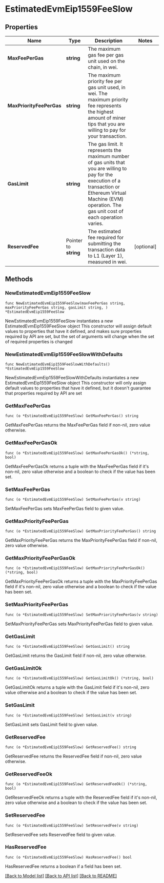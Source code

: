 # EstimatedEvmEip1559FeeSlow

## Properties

Name | Type | Description | Notes
------------ | ------------- | ------------- | -------------
**MaxFeePerGas** | **string** | The maximum gas fee per gas unit used on the chain, in wei. | 
**MaxPriorityFeePerGas** | **string** | The maximum priority fee per gas unit used, in wei. The maximum priority fee represents the highest amount of miner tips that you are willing to pay for your transaction. | 
**GasLimit** | **string** | The gas limit. It represents the maximum number of gas units that you are willing to pay for the execution of a transaction or Ethereum Virtual Machine (EVM) operation. The gas unit cost of each operation varies. | 
**ReservedFee** | Pointer to **string** | The estimated fee required for submitting the transaction data to L1 (Layer 1), measured in wei. | [optional] 

## Methods

### NewEstimatedEvmEip1559FeeSlow

`func NewEstimatedEvmEip1559FeeSlow(maxFeePerGas string, maxPriorityFeePerGas string, gasLimit string, ) *EstimatedEvmEip1559FeeSlow`

NewEstimatedEvmEip1559FeeSlow instantiates a new EstimatedEvmEip1559FeeSlow object
This constructor will assign default values to properties that have it defined,
and makes sure properties required by API are set, but the set of arguments
will change when the set of required properties is changed

### NewEstimatedEvmEip1559FeeSlowWithDefaults

`func NewEstimatedEvmEip1559FeeSlowWithDefaults() *EstimatedEvmEip1559FeeSlow`

NewEstimatedEvmEip1559FeeSlowWithDefaults instantiates a new EstimatedEvmEip1559FeeSlow object
This constructor will only assign default values to properties that have it defined,
but it doesn't guarantee that properties required by API are set

### GetMaxFeePerGas

`func (o *EstimatedEvmEip1559FeeSlow) GetMaxFeePerGas() string`

GetMaxFeePerGas returns the MaxFeePerGas field if non-nil, zero value otherwise.

### GetMaxFeePerGasOk

`func (o *EstimatedEvmEip1559FeeSlow) GetMaxFeePerGasOk() (*string, bool)`

GetMaxFeePerGasOk returns a tuple with the MaxFeePerGas field if it's non-nil, zero value otherwise
and a boolean to check if the value has been set.

### SetMaxFeePerGas

`func (o *EstimatedEvmEip1559FeeSlow) SetMaxFeePerGas(v string)`

SetMaxFeePerGas sets MaxFeePerGas field to given value.


### GetMaxPriorityFeePerGas

`func (o *EstimatedEvmEip1559FeeSlow) GetMaxPriorityFeePerGas() string`

GetMaxPriorityFeePerGas returns the MaxPriorityFeePerGas field if non-nil, zero value otherwise.

### GetMaxPriorityFeePerGasOk

`func (o *EstimatedEvmEip1559FeeSlow) GetMaxPriorityFeePerGasOk() (*string, bool)`

GetMaxPriorityFeePerGasOk returns a tuple with the MaxPriorityFeePerGas field if it's non-nil, zero value otherwise
and a boolean to check if the value has been set.

### SetMaxPriorityFeePerGas

`func (o *EstimatedEvmEip1559FeeSlow) SetMaxPriorityFeePerGas(v string)`

SetMaxPriorityFeePerGas sets MaxPriorityFeePerGas field to given value.


### GetGasLimit

`func (o *EstimatedEvmEip1559FeeSlow) GetGasLimit() string`

GetGasLimit returns the GasLimit field if non-nil, zero value otherwise.

### GetGasLimitOk

`func (o *EstimatedEvmEip1559FeeSlow) GetGasLimitOk() (*string, bool)`

GetGasLimitOk returns a tuple with the GasLimit field if it's non-nil, zero value otherwise
and a boolean to check if the value has been set.

### SetGasLimit

`func (o *EstimatedEvmEip1559FeeSlow) SetGasLimit(v string)`

SetGasLimit sets GasLimit field to given value.


### GetReservedFee

`func (o *EstimatedEvmEip1559FeeSlow) GetReservedFee() string`

GetReservedFee returns the ReservedFee field if non-nil, zero value otherwise.

### GetReservedFeeOk

`func (o *EstimatedEvmEip1559FeeSlow) GetReservedFeeOk() (*string, bool)`

GetReservedFeeOk returns a tuple with the ReservedFee field if it's non-nil, zero value otherwise
and a boolean to check if the value has been set.

### SetReservedFee

`func (o *EstimatedEvmEip1559FeeSlow) SetReservedFee(v string)`

SetReservedFee sets ReservedFee field to given value.

### HasReservedFee

`func (o *EstimatedEvmEip1559FeeSlow) HasReservedFee() bool`

HasReservedFee returns a boolean if a field has been set.


[[Back to Model list]](../README.md#documentation-for-models) [[Back to API list]](../README.md#documentation-for-api-endpoints) [[Back to README]](../README.md)


